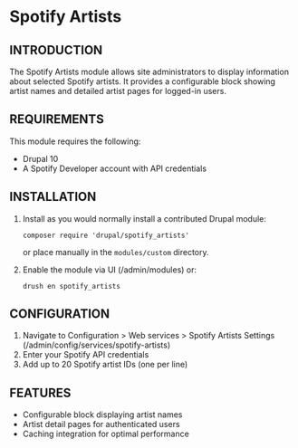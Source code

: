 # Spotify Artists

## INTRODUCTION
The Spotify Artists module allows site administrators to display information about 
selected Spotify artists. It provides a configurable block showing artist names and 
detailed artist pages for logged-in users.

## REQUIREMENTS
This module requires the following:
* Drupal 10
* A Spotify Developer account with API credentials

## INSTALLATION
1. Install as you would normally install a contributed Drupal module:
   ```
   composer require 'drupal/spotify_artists'
   ```
   or place manually in the `modules/custom` directory.

2. Enable the module via UI (/admin/modules) or:
   ```
   drush en spotify_artists
   ```

## CONFIGURATION
1. Navigate to Configuration > Web services > Spotify Artists Settings 
   (/admin/config/services/spotify-artists)
2. Enter your Spotify API credentials
3. Add up to 20 Spotify artist IDs (one per line)

## FEATURES
* Configurable block displaying artist names
* Artist detail pages for authenticated users
* Caching integration for optimal performance
